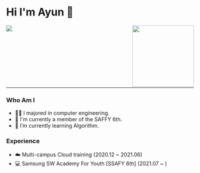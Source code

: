 # Hi I'm Ayun 👋
<div align=top>
<a href="https://solved.ac/success"> <img align='left' src="http://mazassumnida.wtf/api/v2/generate_badge?boj=success"> </a>
<img align='right' src="https://github-readme-stats.vercel.app/api?username=happyAyun&show_icons=true&theme=radical" height="165">
</div>
<!-- [![solved.ac tier](http://mazassumnida.wtf/api/generate_badge?boj=success)](https://solved.ac/success)
![success's github stats](https://github-readme-stats.vercel.app/api?username=success&show_icons=true) -->

<br><br><br><br><br><br><br><br><br>
<hr>

### Who Am I
- 👩‍💻 I majored in computer engineering.
- 👔 I'm currently a member of the SAFFY 6th.
- 🌱 I’m currently learning Algorithm.



### Experience
<!-- - 🎓 Catholic University (2015.03 ~ 2021.08) -->
- ☁️ Multi-campus Cloud training (2020.12 ~ 2021.06)
- 💻 Samsung SW Academy For Youth [SSAFY 6th] (2021.07 ~ )


<!-- ### Award
- 🥇
- 🥈 -->











